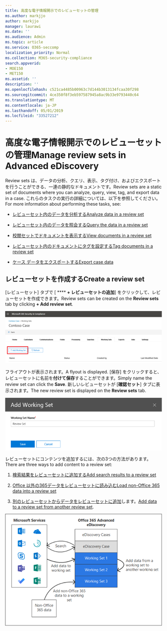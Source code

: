```yaml
---
title: 高度な電子情報開示でのレビューセットの管理
ms.author: markjjo
author: markjjo
manager: laurawi
ms.date: ''
ms.audience: Admin
ms.topic: article
ms.service: O365-seccomp
localization_priority: Normal
ms.collection: M365-security-compliance
search.appverid:
- MOE150
- MET150
ms.assetid: ''
description: ''
ms.openlocfilehash: c521ca4485b00963c7d144b3013134fcaa30f298
ms.sourcegitcommit: 4ce350f8f3eb597587945a8ac9b33e9793440c64
ms.translationtype: MT
ms.contentlocale: ja-JP
ms.lasthandoff: 05/01/2019
ms.locfileid: "33527212"
---
```

# <a name="manage-review-sets-in-advanced-ediscovery"></a><span data-ttu-id="da150-102">高度な電子情報開示でのレビューセットの管理</span><span class="sxs-lookup"><span data-stu-id="da150-102">Manage review sets in Advanced eDiscovery</span></span>

<span data-ttu-id="da150-103">Review sets は、データの分析、クエリ、表示、タグ付け、およびエクスポートを行うことができる、一連の静的なドキュメントです。</span><span class="sxs-lookup"><span data-stu-id="da150-103">Review sets are a static set of documents where you can analyze, query, view, tag, and export data in a case.</span></span> <span data-ttu-id="da150-104">これらのタスクの実行の詳細については、以下を参照してください。</span><span class="sxs-lookup"><span data-stu-id="da150-104">For more information about performing these tasks, see:</span></span>

- [<span data-ttu-id="da150-105">レビューセット内のデータを分析する</span><span class="sxs-lookup"><span data-stu-id="da150-105">Analyze data in a review set</span></span>](analyzing-data-in-review-set.md)

- [<span data-ttu-id="da150-106">レビューセット内のデータを照会する</span><span class="sxs-lookup"><span data-stu-id="da150-106">Query the data in a review set</span></span>](review-set-search.md)

- [<span data-ttu-id="da150-107">校閲セットでドキュメントを表示する</span><span class="sxs-lookup"><span data-stu-id="da150-107">View documents in a review set</span></span>](view-documents-in-review-set.md)

- [<span data-ttu-id="da150-108">レビューセット内のドキュメントにタグを設定する</span><span class="sxs-lookup"><span data-stu-id="da150-108">Tag documents in a review set</span></span>](tagging-documents.md)

- [<span data-ttu-id="da150-109">ケース データをエクスポートする</span><span class="sxs-lookup"><span data-stu-id="da150-109">Export case data</span></span>](exporting-data-ediscover20.md)

## <a name="create-a-review-set"></a><span data-ttu-id="da150-110">レビューセットを作成する</span><span class="sxs-lookup"><span data-stu-id="da150-110">Create a review set</span></span>

<span data-ttu-id="da150-111">[レビューセット] タブで [ \*\*\*\* **+ レビューセットの追加**] をクリックして、レビューセットを作成できます。</span><span class="sxs-lookup"><span data-stu-id="da150-111">Review sets can be created on the **Review sets** tab by clicking **+ Add review set**.</span></span>

![レビューセットを追加する](../media/f45c51d9-585d-47d1-b7fb-0288715e0b6a.png)

<span data-ttu-id="da150-113">フライアウトが表示されます。</span><span class="sxs-lookup"><span data-stu-id="da150-113">A flyout is displayed.</span></span>  <span data-ttu-id="da150-114">[保存] をクリックすると、レビューセットに名前を**付けて保存**することができます。</span><span class="sxs-lookup"><span data-stu-id="da150-114">Simply name the review set can click the **Save**.</span></span>  <span data-ttu-id="da150-115">新しいレビューセットが [**確認セット**] タブに表示されます。</span><span class="sxs-lookup"><span data-stu-id="da150-115">The new review set is displayed on the **Review sets** tab.</span></span>

![レビューセットポップアップを追加する](../media/5e5c99f8-42ca-4c2f-960f-f1a5709569d1.png)

<span data-ttu-id="da150-117">レビューセットにコンテンツを追加するには、次の3つの方法があります。</span><span class="sxs-lookup"><span data-stu-id="da150-117">There are three ways to add content to a review set:</span></span>

1. [<span data-ttu-id="da150-118">検索結果をレビューセットに追加する</span><span class="sxs-lookup"><span data-stu-id="da150-118">Add search results to a review set</span></span>](add-data-to-review-set.md)

2. [<span data-ttu-id="da150-119">Office 以外の365データをレビューセットに読み込む</span><span class="sxs-lookup"><span data-stu-id="da150-119">Load non-Office 365 data into a review set</span></span>](load-non-office365-data.md)

3. <span data-ttu-id="da150-120">[別のレビューセットからデータをレビューセットに追加](add-data-to-review-set-from-another-review-set.md)します。</span><span class="sxs-lookup"><span data-stu-id="da150-120">[Add data to a review set from another review set](add-data-to-review-set-from-another-review-set.md).</span></span>

![チェックセット](../media/1f1f4efd-c03b-4255-bc3d-df358e56549c.png)
